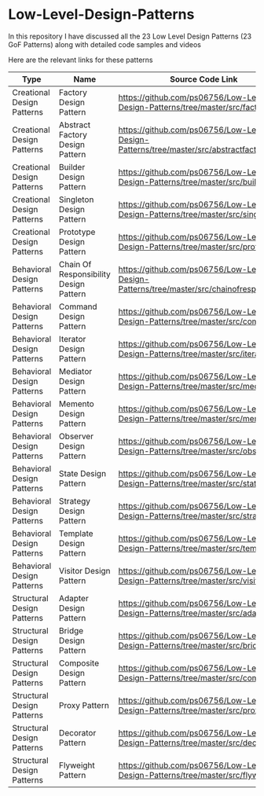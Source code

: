 # Low-Level-Design-Patterns

In this repository I have discussed all the 23 Low Level Design Patterns (23 GoF Patterns) along with detailed code samples and videos

Here are the relevant links for these patterns

| Type | Name | Source Code Link |
| -----|------|------------------|
| Creational Design Patterns | Factory Design Pattern | https://github.com/ps06756/Low-Level-Design-Patterns/tree/master/src/factory |
| Creational Design Patterns | Abstract Factory Design Pattern | https://github.com/ps06756/Low-Level-Design-Patterns/tree/master/src/abstractfactory/with |
| Creational Design Patterns | Builder Design Pattern | https://github.com/ps06756/Low-Level-Design-Patterns/tree/master/src/builder | 
| Creational Design Patterns | Singleton Design Pattern | https://github.com/ps06756/Low-Level-Design-Patterns/tree/master/src/singleton |
| Creational Design Patterns | Prototype Design Pattern | https://github.com/ps06756/Low-Level-Design-Patterns/tree/master/src/prototype |
| Behavioral Design Patterns | Chain Of Responsibility Design Pattern | https://github.com/ps06756/Low-Level-Design-Patterns/tree/master/src/chainofresponsibility |
| Behavioral Design Patterns | Command Design Pattern | https://github.com/ps06756/Low-Level-Design-Patterns/tree/master/src/command |
| Behavioral Design Patterns | Iterator Design Pattern | https://github.com/ps06756/Low-Level-Design-Patterns/tree/master/src/iterator |
| Behavioral Design Patterns | Mediator Design Pattern | https://github.com/ps06756/Low-Level-Design-Patterns/tree/master/src/mediator |
| Behavioral Design Patterns | Memento Design Pattern | https://github.com/ps06756/Low-Level-Design-Patterns/tree/master/src/memento |
| Behavioral Design Patterns | Observer Design Pattern | https://github.com/ps06756/Low-Level-Design-Patterns/tree/master/src/observer |
| Behavioral Design Patterns | State Design Pattern | https://github.com/ps06756/Low-Level-Design-Patterns/tree/master/src/state
| Behavioral Design Patterns | Strategy Design Pattern | https://github.com/ps06756/Low-Level-Design-Patterns/tree/master/src/strategy |
| Behavioral Design Patterns | Template Design Pattern | https://github.com/ps06756/Low-Level-Design-Patterns/tree/master/src/template |
| Behavioral Design Patterns | Visitor Design Pattern | https://github.com/ps06756/Low-Level-Design-Patterns/tree/master/src/visitor |
| Structural Design Patterns | Adapter Design Pattern | https://github.com/ps06756/Low-Level-Design-Patterns/tree/master/src/adapter |
| Structural Design Patterns | Bridge Design Pattern | https://github.com/ps06756/Low-Level-Design-Patterns/tree/master/src/bridge |
| Structural Design Patterns | Composite Design Pattern | https://github.com/ps06756/Low-Level-Design-Patterns/tree/master/src/composite |
| Structural Design Patterns | Proxy Pattern | https://github.com/ps06756/Low-Level-Design-Patterns/tree/master/src/proxy |
| Structural Design Patterns | Decorator Pattern | https://github.com/ps06756/Low-Level-Design-Patterns/tree/master/src/decorator |
| Structural Design Patterns | Flyweight Pattern | https://github.com/ps06756/Low-Level-Design-Patterns/tree/master/src/flyweight | 
